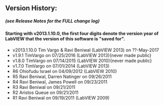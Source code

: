 ## Version History:  
##### (see Release Notes for the FULL change log)  

#### Starting with v2013.1.10.0, the first four digits denote the version year of LabVIEW that the version of this software is "saved for".  

+ v2013.1.10.0 Tim Vargo & Ravi Beniwal (LabVIEW 2013) on ??-May-2017
+ v1.9.1 TimVargo on 07/25/2016 (LabVIEW 2013){never made public}
+ v1.8.0 TimVargo on 07/14/2015 (LabVIEW 2010){never made public}
+ v1.7.0 TimVargo on 07/01/2014 (LabVIEW 2013)
+ R6 Ohiofudu Israel on 04/09/2012 (LabVIEW 2010)
+ R5 Ravi Beniwal, Darren Natinger on 09/26/2011
+ R4 Ravi Beniwal, James Powell on 09/23/2011
+ R3 Ravi Beniwal on 09/21/2011
+ R2 Aristos Queue on 09/21/2011
+ R1 Ravi Beniwal on 09/19/2011 (LabVIEW 2009)
